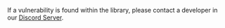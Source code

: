 If a vulnerability is found within the library, please contact a developer in our [Discord Server](https://discord.gg/xZ4AhdYrf9).
